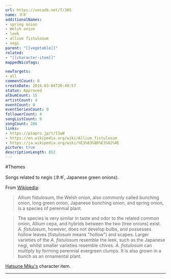 ```yaml
---
url: https://vocadb.net/T/305
name: ネギ
additionalNames: 
- spring onion
- Welsh onion
- leek
- allium fistulosum
- negi
parent: "[[vegetable]]"
related:
- "[[character-item]]"
mappedNicoTags:

newTargets:
- all
commentCount: 0
createDate: 2016-03-04T20:49:57
status: Approved
albumCount: 15
artistCount: 4
eventCount: 0
eventSeriesCount: 0
followerCount: 4
songListCount: 0
songCount: 206
links: 
- https://piapro.jp/t/I1wW
- https://en.wikipedia.org/wiki/Allium_fistulosum
- https://ja.wikipedia.org/wiki/%E3%83%8D%E3%82%AE
picture: true
descriptionLength: 852
---
```


#Themes

Songs related to negis (ネギ, Japanese green onions).

From [Wikipedia](https://en.wikipedia.org/wiki/Allium_fistulosum):

>Allium fistulosum, the Welsh onion, also commonly called bunching onion, long green onion, Japanese bunching onion, and spring onion, is a species of perennial plant.

>The species is very similar in taste and odor to the related common onion, Allium cepa, and hybrids between the two (tree onions) exist. *A. fistulosum*, however, does not develop bulbs, and possesses hollow leaves (fistulosum means "hollow") and scapes. Larger varieties of the *A. fistulosum* resemble the leek, such as the Japanese negi, whilst smaller varieties resemble chives. *A. fistulosum* can multiply by forming perennial evergreen clumps. It is also grown in a bunch as an ornamental plant.

[Hatsune Miku's](https://vocadb.net/Ar/1) character item.

---

